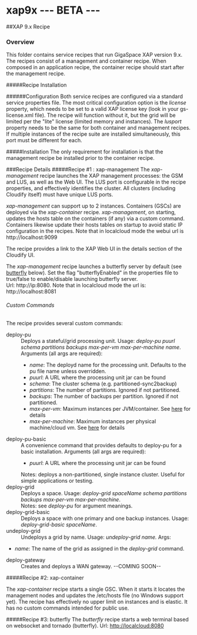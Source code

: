 xap9x  --- BETA ---
=================

##XAP 9.x Recipe

### Overview

This folder contains service recipes that run GigaSpace XAP version 9.x.  The recipes consist of a management and container recipe.  When composed in an application recipe, the container recipe should start after the management recipe.

#####Recipe Installation

######Configuration
Both service recipes are configured via a standard service properties file.   The most critical configuration option is the <i>license</i> property, which needs to be set to a valid XAP license key (look in your gs-license.xml file).   The recipe will function without it, but the grid will be limited per the "lite" license (limited memory and instances).  The <i>lusport</i> property needs to be the same for both container and management recipes.  If multiple instances of the recipe suite are installed simultaneously, this port must be different for each.

#####Installation
The only requirement for installation is that the management recipe be installed prior to the container recipe.  


###Recipe Details
#####Recipe #1 : xap-management
The <i>xap-management</i> recipe launches the XAP management processes: the GSM and LUS, as well as the Web UI.  The LUS port is configurable in the recipe properties, and effectively identifies the cluster.  All clusters (including Cloudify itself) must have unique LUS ports.  

<i>xap-management</i> can support up to 2 instances.  Containers (GSCs) are deployed via the <i>xap-container</i> recipe.  <i>xap-management</i>, on starting, updates the hosts table on the containers (if any) via a custom command.  Containers likewise update their hosts tables on startup to avoid static IP configuration in the recipes.
Note that in localcloud mode the webui url is http://localhost:9099

The recipe provides a link to the XAP Web UI in the details section of the Cloudify UI.

The <i>xap-management</i> recipe launches a butterfly server by default (see <a href="#recipe-3-butterfly">butterfly</a> below).
Set the flag "butterflyEnabled" in the properties file to true/false to enable/disable launching butterfly server.
<br/>Url: http://ip:8080.
Note that in localcloud mode the url is: http://localhost:8081

###### Custom Commands

The recipe provides several custom commands:

<dl>
<dt>deploy-pu</dt>
<dd> Deploys a stateful/grid processing unit.  Usage: <i>deploy-pu puurl schema partitions backups max-per-vm max-per-machine name</i>.  Arguments (all args are required):
<ul>
<li><i>name</i>: The deployd name for the processing unit.  Defaults to the pu file name unless overridden.</li>
<li><i>puurl</i>: A URL where the processing unit jar can be found</li>
<li><i>schema</i>: The cluster schema (e.g. partitioned-sync2backup)</li>
<li><i>partitions</i>: The number of partitions. Ignored if not partitioned.</li>
<li><i>backups</i>: The number of backups per partition. Ignored if not partitioned.</li>
<li><i>max-per-vm</i>: Maximum instances per JVM/container.  See <a href="http://wiki.gigaspaces.com/wiki/display/XAP96/Configuring+the+Processing+Unit+SLA">here</a> for details</li>
<li><i>max-per-machine</i>: Maximum instances per physical machine/cloud vm.   See <a href="http://wiki.gigaspaces.com/wiki/display/XAP96/Configuring+the+Processing+Unit+SLA">here</a> for details</li>
</dd>
<dt>deploy-pu-basic</dt>
<dd>A convenience command that provides defaults to deploy-pu for a basic installation. Arguments (all args are required):
<ul>
<li><i>puurl</i>: A URL where the processing unit jar can be found</li>
</ul>
Notes: deploys a non-partitioned, single instance cluster.  Useful for simple applications or testing.
</dd>
<dt>deploy-grid</dt>
<dd>Deploys a space.  Usage: <i>deploy-grid spaceName schema partitions backups max-per-vm max-per-machine</i>.
<dd>Notes: see <i>deploy-pu</i> for argument meanings.</dd>
<dt>deploy-grid-basic</dt>
<dd>Deploys a space with one primary and one backup instances.  Usage: <i>deploy-grid-basic spaceName</i>.
<dt>undeploy-grid</dt>
<dd>Undeploys a grid by name.  Usage: <i>undeploy-grid name.</i>  Args:</dd>
<ul>
<li><i>name</i>: The name of the grid as assigned in the <i>deploy-grid</i> command.</li>
</ul>
<dt>deploy-gateway</dt>
<dd>Creates and deploys a WAN gateway.   --COMING SOON--</dd>
</dl>

#####Recipe #2: xap-container

The <i>xap-container</i> recipe starts a single GSC.  When it starts it locates the management nodes and updates the /etc/hosts file (no Windows support yet).  The recipe has effectively no upper limit on instances and is elastic.  It has no custom commands intended for public use.


#####Recipe #3: butterfly
The <i>butterfly</i> recipe starts a web terminal based on websocket and tornado (butterfly).
Url: <a href="http://localcloud:8080">http://localcloud:8080</a>